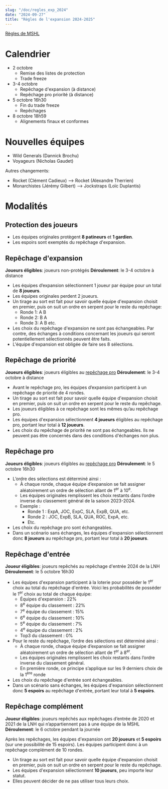 ```yaml
---
slug: "/doc/regles_exp_2024"
date: "2024-09-27"
title: "Règles de l'expansion 2024-2025"
---
```


[Règles de MSHL](/regles)

# Calendrier
- 2 octobre
    - Remise des listes de protection
    - Trade freeze
- 3-4 octobre
    - Repêchage d'expansion (à distance)
    - Repêchage pro priorité (à distance)
- 5 octobre 16h30
    - Fin du trade freeze
    - Repêchages
- 8 octobre 18h59
    - Alignements finaux et conformes

# Nouvelles équipes
- Wild Generals (Dannick Brochu)
- Voyageurs (Nicholas Gaudet)

Autres changements:
- Rocket (Clément Cadieux) --> Rocket (Alexandre Therrien)
- Monarchistes (Jérémy Gilbert) --> Jockstraps (Loïc Duplantis)

# Modalités
## Protection des joueurs
- Les équipes originales protègent **8 patineurs** et **1 gardien**.
- Les espoirs sont exemptés du repêchage d'expansion.

## Repêchage d'expansion
**Joueurs éligibles**: joueurs non-protégés
**Déroulement**: le 3-4 octobre à distance

-	Les équipes d’expansion sélectionnent 1 joueur par équipe pour un total de **8 joueurs**.
-	Les équipes originales perdent 2 joueurs.
-   Un tirage au sort est fait pour savoir quelle équipe d'expansion choisit en premier, puis on suit un ordre en serpent pour le reste du repêchage:
    - Ronde 1: A B
    - Ronde 2: B A
    - Ronde 3: A B etc.
-	Les choix du repêchage d'expansion ne sont pas échangeables. Par contre, des échanges à conditions concernant les joueurs qui seront potentiellement sélectionnés peuvent être faits.
-	L'équipe d'expansion est obligée de faire ses 8 sélections.

## Repêchage de priorité
**Joueurs éligibles**: joueurs éligibles au [repêchage pro](/regles#draft)
**Déroulement**: le 3-4 octobre à distance

-	Avant le repêchage pro, les équipes d’expansion participent à un repêchage de priorité de 4 rondes.
-   Un tirage au sort est fait pour savoir quelle équipe d'expansion choisit en premier, puis on suit un ordre en serpent pour le reste du repêchage.
-	Les joueurs éligibles à ce repêchage sont les mêmes qu’au repêchage pro.
-	Les équipes d'expansion sélectionnent **4 joueurs** éligibles au repêchage pro, portant leur total à **12 joueurs**.
-	Les choix du repêchage de priorité ne sont pas échangeables. Ils ne peuvent pas être concernés dans des conditions d'échanges non plus.


## Repêchage pro
**Joueurs éligibles**: joueurs éligibles au [repêchage pro](/regles#draft)
**Déroulement**: le 5 octobre 16h30

-	L’ordre des sélections est déterminé ainsi :
    - À chaque ronde, chaque équipe d’expansion se fait assigner aléatoirement un ordre de sélection allant de 1<sup>er</sup> à 10<sup>e</sup>.
    - Les équipes originales remplissent les choix restants dans l’ordre inverse du classement général de la saison 2023-2024.
    - Exemple :
        - Ronde 1 : ExpA, JOC, ExpC, SLA, ExpB, QUA, etc.
        - Ronde 2 : JOC, ExpB, SLA, QUA, ROC, ExpA, etc.
        - Etc.
-	Les choix du repêchage pro sont échangeables.
-	Dans un scénario sans échanges, les équipes d'expansion sélectionnent donc **8 joueurs** au repêchage pro, portant leur total à **20 joueurs**.


## Repêchage d'entrée
**Joueur éligibles**: joueurs repêchés au repêchage d'entrée 2024 de la LNH
**Déroulement**: le 5 octobre 16h30

-	Les équipes d'expansion participent à la loterie pour posséder le 1<sup>er</sup> choix au total du repêchage d'entrée. Voici les probabilités de posséder le 1<sup>er</sup> choix au total de chaque équipe:
    - Équipes d'expansion : 22%
    - 8<sup>e</sup> équipe du classement : 22%
    - 7<sup>e</sup> équipe du classement : 15%
    - 6<sup>e</sup> équipe du classement : 10%
    - 5<sup>e</sup> équipe du classement : 7%
    - 4<sup>e</sup> équipe du classement : 2%
    - Top3 du classement : 0%
-	Pour le reste du repêchage, l’ordre des sélections est déterminé ainsi :
    - À chaque ronde, chaque équipe d’expansion se fait assigner aléatoirement un ordre de sélection allant de 1<sup>er</sup> à 8<sup>er</sup>.
    - Les équipes originales remplissent les choix restants dans l’ordre inverse du classement général.
    - En première ronde, ce principe s’applique sur les 9 derniers choix de la 1<sup>ère</sup> ronde
-	Les choix du repêchage d'entrée sont échangeables.
-	Dans un scénario sans échanges, les équipes d'expansion sélectionnent donc **5 espoirs** au repêchage d'entrée, portant leur total à **5 espoirs**.


## Repêchage complément
**Joueur éligibles**: joueurs repêchés aux repêchages d’entrée de 2020 et 2021 de la LNH qui n’appartiennent pas à une équipe de la MSHL
**Déroulement**: le 6 octobre pendant la journée


Après les repêchages, les équipes d'expansion ont **20 joueurs** et **5 espoirs** (sur une possibilité de 15 espoirs). Les équipes participent donc à un repêchage complément de 10 rondes. 
-   Un tirage au sort est fait pour savoir quelle équipe d'expansion choisit en premier, puis on suit un ordre en serpent pour le reste du repêchage.
-	Les équipes d'expansion sélectionnent **10 joueurs**, peu importe leur statut.
-	Elles peuvent décider de ne pas utiliser tous leurs choix.